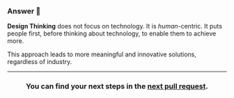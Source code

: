 ### Answer :crystal_ball:

**Design Thinking** does not focus on technology.  It is _human_-centric. It puts people first, before thinking about technology, to enable them to achieve more.  

This approach leads to more meaningful and innovative solutions, regardless of industry.

<hr>
<h3 align="center">You can find your next steps in the <a href="{{ url }}">next pull request</a>.</h3>

